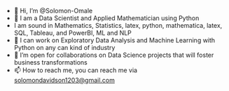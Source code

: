 - 👋 Hi, I’m @Solomon-Omale
- 👀 I am a Data Scientist and Applied Mathematician using Python
- I am sound in Mathematics, Statistics, latex, python, mathematica, latex, SQL, Tableau, and PowerBI, ML and NLP 
- 🌱 I can work on Exploratory Data Analysis and Machine Learning with Python on any can kind of industry
- 💞️ I’m open for collaborations on Data Science projects that will foster business transformations
- 📫 How to reach me, you can reach me via solomondavidson1203@gmail.com

<!---
Solomon-Omale/Solomon-Omale is a ✨ special ✨ repository because its `README.md` (this file) appears on your GitHub profile.
You can click the Preview link to take a look at your changes.
--->
